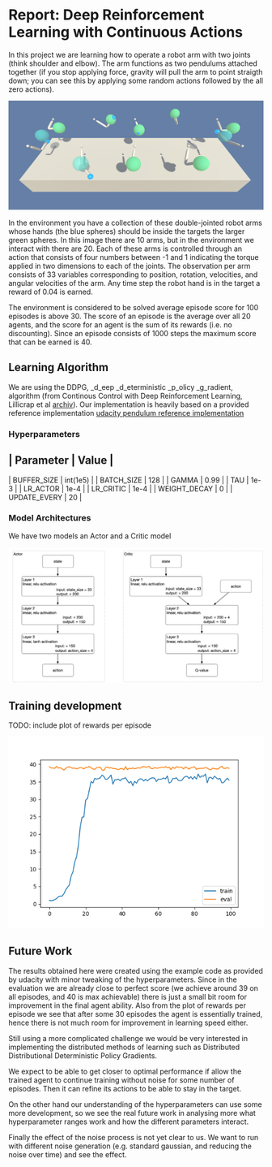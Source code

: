 # Report: Deep Reinforcement Learning with Continuous Actions

In this project we are learning how to operate a robot arm with two joints (think shoulder and elbow).  The arm
functions as two pendulums attached together (if you stop applying force, gravity will pull the arm to point straigth
down; you can see this by applying some random actions followed by the all zero actions). 

![reacher](images/reacher.png)

In the environment you have a collection of these double-jointed robot arms whose hands (the blue spheres) should be
inside the targets the larger green spheres.  In this image there are 10 arms, but in the environment we interact with
there are 20.  Each of these arms is controlled through an action that consists of four numbers between -1 and 1
indicating the torque applied in two dimensions to each of the joints.  The observation per arm consists of 33 variables
corresponding to position, rotation, velocities, and angular velocities of the arm.  Any time step the robot hand is in
the target a reward of 0.04 is earned.

The environment is considered to be solved average episode score for 100 episodes is above 30.  The score of an
episode is the average over all 20 agents, and the score for an agent is the sum of its rewards (i.e. no discounting).
Since an episode consists of 1000 steps the maximum score that can be earned is 40.

## Learning Algorithm

We are using the DDPG, _d_eep _d_eterministic _p_olicy _g_radient, algorithm (from Continous Control with Deep
Reinforcement Learning, Lillicrap et al [archiv](https://arxiv.org/pdf/1509.02971.pdf)).  Our implementation is heavily
based on a provided reference implementation
[udacity pendulum reference implementation](https://github.com/udacity/deep-reinforcement-learning/tree/master/ddpg-pendulum)


### Hyperparameters

| Parameter    |       Value |
------------------------------
| BUFFER_SIZE  |  int(1e5)   |
| BATCH_SIZE   |  128        |
| GAMMA        |  0.99       |
| TAU          |  1e-3       |
| LR_ACTOR     |  1e-4       |
| LR_CRITIC    |  1e-4       |
| WEIGHT_DECAY |  0          |
| UPDATE_EVERY |  20         |

### Model Architectures

We have two models an Actor and a Critic model

![architecture](images/network_architecture.png)

## Training development

TODO: include plot of rewards per episode

![scores](images/both-scores.png)

## Future Work

The results obtained here were created using the example code as provided by udacity with minor tweaking of the
hyperparameters.  Since in the evaluation we are already close to perfect score (we achieve around 39 on all
episodes, and 40 is max achievable) there is just a small bit room for improvement in the final agent ability.  Also
from the plot of rewards per episode we see that after some 30 episodes the agent is essentially trained, hence there
is not much room for improvement in learning speed either.

Still using a more complicated challenge we would be very interested in implementing the distributed methods of learning
such as Distributed Distributional Deterministic Policy Gradients.

We expect to be able to get closer to optimal performance if allow the trained agent to continue training without noise
for some number of episodes.  Then it can refine its actions to be able to stay in the target.

On the other hand our understanding of the hyperparameters can use some more development, so we see the real future
work in analysing more what hyperparameter ranges work and how the different parameters interact.

Finally the effect of the noise process is not yet clear to us.  We want to run with different noise generation
(e.g. standard gaussian, and reducing the noise over time) and see the effect.
